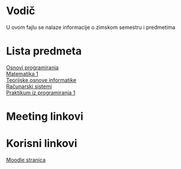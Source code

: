 # Vodič
U ovom fajlu se nalaze informacije o zimskom semestru i predmetima

# Lista predmeta
[Osnovi programiranja][op]  
[Matematika 1][mat1]  
[Teorijske osnove informatike][toi]  
[Računarski sistemi][rs]  
[Praktikum iz programiranja 1][pip3]  

# Meeting linkovi

[//]: # ( [Predmet 1 - Predavanje][meeting-{skracenica_naziva_predmeta}-p]  )

[//]: # ( [Predmet 1 - Vezbe][meeting-{skracenica_naziva_predmeta}-v]  )


# Korisni linkovi
[Moodle stranica][moodle stranica]



[//]: # (---------------------------------------------------------)

[//]: # (-------------U ovom delu se nalaze reference-------------)

[//]: # (---------------------------------------------------------)



[//]: # ( Lista predmeta reference )

[op]: ./OP/vodi%C4%8D_predmet.md#vodi%C4%8D
[mat1]: ./MAT1/vodi%C4%8D_predmet.md#vodi%C4%8D
[toi]: ./TOI/vodi%C4%8D_predmet.md#vodi%C4%8D
[rs]: ./RS/vodi%C4%8D_predmet.md#vodi%C4%8D
[pip3]: ./PIP3/vodi%C4%8D_predmet.md#vodi%C4%8D



[//]: # ( Meeting reference )

[meeting-{skracenica_naziva_predmeta}-p]: place.holder

[meeting-{skracenica_naziva_predmeta}-v]: place.holder



[//]: # ( Korisni linkovi reference )

[moodle stranica]: https://imi.pmf.kg.ac.rs/moodle/course/index.php?categoryid=95

